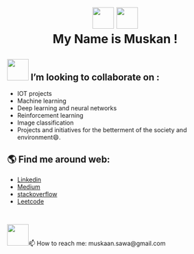# <p align="center" >   <img src = "https://media.giphy.com/media/3ohs4f2bZ4jSd2q5tS/giphy.gif" width=50 height=50 /> <img src="https://media.giphy.com/media/zJ3V6Ot51H8Y0/giphy.gif" height=50 width="50"/> <br>My Name is Muskan !</p>   
<!--
 
- 🔭 I’m currently working on ...
- 🌱 I’m currently learning ...
- 👯 I’m looking to collaborate on ...
- 🤔 I’m looking for help with ...
- 💬 Ask me about ...
- 📫 How to reach me: ...
- 😄 Pronouns: ...
- ⚡ Fun fact: ...
https://giphy.com/search/transparent-hi
https://media.giphy.com/media/dxn6fRlTIShoeBr69N/giphy.gif
-->

## <img src="https://media.giphy.com/media/QVrl51cw5jfKsezqtL/giphy.gif" height=50 width="50"/> I’m looking to collaborate on  :<br>
* IOT projects
* Machine learning 
* Deep learning and neural networks
* Reinforcement learning
* Image classification
* Projects and initiatives for the betterment of the society and environment😄.

## 🌎 Find me around web:
* [Linkedin](https://www.linkedin.com/in/muskan-sawa-037758151/)
* [Medium](https://muskaan-sawa.medium.com/)
* [stackoverflow](https://stackoverflow.com/users/12084755/muskan-litw)
* [Leetcode](https://leetcode.com/muskan_sawa26/)
  

<br>
<p ><img src="https://media.giphy.com/media/OOkuWV0M23iS2C8DwZ/giphy.gif" height=50 width="50"/>📫 How to reach me: muskaan.sawa@gmail.com  </p>

<br> 
